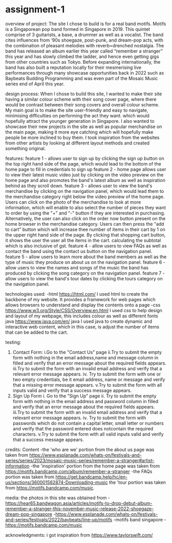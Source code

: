 # assignment-1
overview of project:
The site I chose to build is for a real band motifs. Motifs is a Singaporean pop band formed in Singapore in 2019. This quintet comprise of 3 guitarists, a base, a drummer as well as a vocalist. The band cites influences from ‘90s shoegaze, post-punk, and dream-pop acts, with the combination of pleasant melodies with reverb=drenched nostalgia. The band has released an album earlier this year called “remember a stranger” this year and has slowly climbed the ladder, and hence even getting gigs from other countries such as Tokyo.  Before expanding internationally, the band has also built a reputation locally for their mesmerising live performances through many showcase opportunities back in 2022 such as Baybeats Budding Programming and was even part of the Mosaic Music series end of April this year. 

design process:
When I chose to build this site, I wanted to make their site having a similar colour scheme with their song cover page, where there would be contrast between their song covers and overall colour scheme. My main goal is to make the site user-friendly and easy to navigate, minimising difficulties on performing the act they want. which would hopefully attract the  younger generation in Singapore. I also wanted to showcase their new projects in the site as well as popular merchandise on the main page, making it more eye catching which will hopefully make people be more inclined to buy them. I took inspiration from the websites from other artists by looking at different layout methods and created something original. 

features:
feature 1 - allows user to sign up by clicking the sign up button on the top right hand side of the page, which would lead to the bottom of the home page to fill in credentials to sign up
feature 2 - home page allows user to view their latest music video just by clicking on the video preview on the home page and  also promotes the band's latest album as well as inspiration behind as they scroll down.
feature 3 - allows user to view the band's merchandise by clicking on the navigation panel, which would lead them to the merchandise category right below the video preview of the home page. Users can click on the photo of the merchandise to look at more information, which will enable to also select the number of pieces they want to order by using the "+" and "-" button if they are interested in purchasing. Alternatively, the user can also click on the order now button present on the home browser in the merchandise category. Users can then press the "add to cart" button which will increase thee number of items in their cart by 1 on the upper right hand side of the page. By clicking that shopping cart button, it shows the user the user all the items in the cart. calculating the subtotal which is also inclusive of gst.
feature 4 - allow users to view FAQs as well as contact the band using the contact us button on the navigation panel. 
feature 5 - allow users to learn more about the band members as well as the type of music they produce on about us on the navigation panel.
feature 6 - allow users to view the names and songs of the music the band has produced by clicking the song category on the navigation panel.
feature 7 - allow users to view the band's tour dates by clicking the tours category on the navigation panel.

technologies used: 
-html
https://html.com/
I used html to create the backbone of my website. It provides a framework for web pages which allows browsers to understand and display the contents onto a page
-css
https://www.w3.org/Style/CSS/Overview.en.html
I used css to help design and layout of my webpage, this includes colour as well as different fonts
java
https://www.java.com/en/
java
I used java to create dynamic and interactive web content, which in this case, is adjust the number of items that can be added to the cart.

testing:
1. Contact Form:
i.Go to the "Contact Us" page
ii.Try to submit the empty form with nothing in the email address,name and message column in filled and verify that an error message about the required fields appears.
iii.Try to submit the form with an invalid email address and verify that a relevant error message appears.
iv. Try to submit the form with one or two empty credentials, be it email address, name or message and verify that a missing error message appears.
v.Try to submit the form with all inputs valid and verify that a success message appears.
2. Sign Up Form
i. Go to the "Sign Up" page
ii. Try to submit the empty form with nothing in the email address and password column in filled and verify that an error message about the required fields appears.
iii.Try to submit the form with an invalid email address and verify that a relevant error message appears.
iv. Try to submit the form with passwords which do not contain a capital letter, small letter or numbers and verify that the password entered does notcontain the required characters.
v.Try to submit the form with all valid inputs valid and verify that a success message appears.


credits:
Content
-the 'who are we' portion from the about us page  was taken from https://www.esplanade.com/whats-on/festivals-and-series/series/2023/mosaic-music-series/remember-a-stranger#artist-information
-the 'inspiration' portion from the home page was taken from https://motifs.bandcamp.com/album/remember-a-stranger
-the FAQs portion was taken from https://get.bandcamp.help/hc/en-us/sections/360001562874-Downloading-music
the 'tour portion was taken from https://motifs.bandcamp.com/music.

media:
the photos in this site was obtained from
-https://hear65.bandwagon.asia/articles/motifs-to-drop-debut-album-remember-a-stranger-this-november-music-release-2022-shoegaze-dream-pop-singapore
-https://www.esplanade.com/whats-on/festivals-and-series/festivals/2022/baybeats/line-up/motifs
-motifs band singapore
-https://motifs.bandcamp.com/music

acknowledgments:
i got inspiration from https://www.taylorswift.com/

